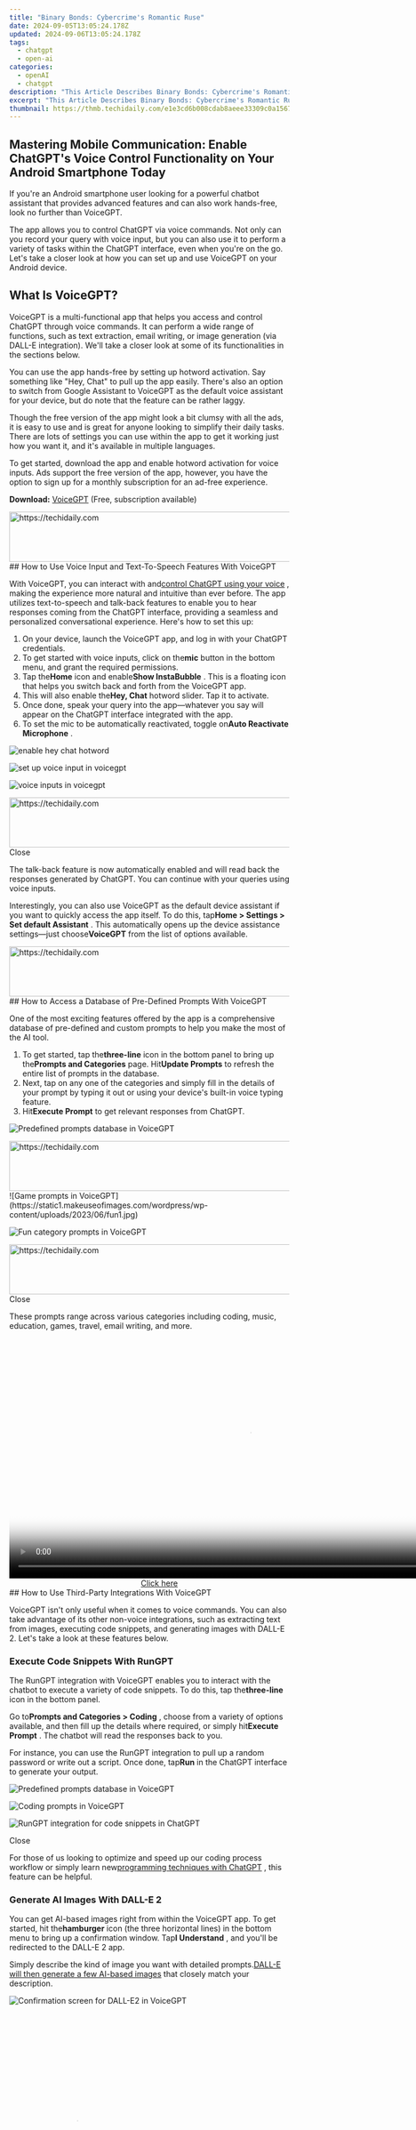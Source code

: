 ```yaml
---
title: "Binary Bonds: Cybercrime's Romantic Ruse"
date: 2024-09-05T13:05:24.178Z
updated: 2024-09-06T13:05:24.178Z
tags:
  - chatgpt
  - open-ai
categories:
  - openAI
  - chatgpt
description: "This Article Describes Binary Bonds: Cybercrime's Romantic Ruse"
excerpt: "This Article Describes Binary Bonds: Cybercrime's Romantic Ruse"
thumbnail: https://thmb.techidaily.com/e1e3cd6b008cdab8aeee33309c0a15674cf83671f125b94d0f79189ce7d24b4f.jpg
---
```


## Mastering Mobile Communication: Enable ChatGPT's Voice Control Functionality on Your Android Smartphone Today

 If you're an Android smartphone user looking for a powerful chatbot assistant that provides advanced features and can also work hands-free, look no further than VoiceGPT.

 The app allows you to control ChatGPT via voice commands. Not only can you record your query with voice input, but you can also use it to perform a variety of tasks within the ChatGPT interface, even when you're on the go. Let's take a closer look at how you can set up and use VoiceGPT on your Android device.

## What Is VoiceGPT?

 VoiceGPT is a multi-functional app that helps you access and control ChatGPT through voice commands. It can perform a wide range of functions, such as text extraction, email writing, or image generation (via DALL-E integration). We'll take a closer look at some of its functionalities in the sections below.

 You can use the app hands-free by setting up hotword activation. Say something like "Hey, Chat" to pull up the app easily. There's also an option to switch from Google Assistant to VoiceGPT as the default voice assistant for your device, but do note that the feature can be rather laggy.

 Though the free version of the app might look a bit clumsy with all the ads, it is easy to use and is great for anyone looking to simplify their daily tasks. There are lots of settings you can use within the app to get it working just how you want it, and it's available in multiple languages.

 To get started, download the app and enable hotword activation for voice inputs. Ads support the free version of the app, however, you have the option to sign up for a monthly subscription for an ad-free experience.

**Download:** [VoiceGPT](https://www.anrdoezrs.net/links/7251228/type/dlg/sid/UUmuoUeUpU2026716/https://play.google.com/store/apps/details?id=gpt.voice.chatgpt) (Free, subscription available)

<!-- affiliate ads begin -->
<a href="https://aligracehair.sjv.io/c/5597632/2135405/19272" target="_top" id="2135405">
  <img src="//a.impactradius-go.com/display-ad/19272-2135405" border="0" alt="https://techidaily.com" width="728" height="90"/>
</a>
<img height="0" width="0" src="https://aligracehair.sjv.io/i/5597632/2135405/19272" style="position:absolute;visibility:hidden;" border="0" />
<!-- affiliate ads end -->
## How to Use Voice Input and Text-To-Speech Features With VoiceGPT

 With VoiceGPT, you can interact with and[control ChatGPT using your voice](https://www.makeuseof.com/ways-to-control-chatgpt-with-voice/) , making the experience more natural and intuitive than ever before. The app utilizes text-to-speech and talk-back features to enable you to hear responses coming from the ChatGPT interface, providing a seamless and personalized conversational experience. Here's how to set this up:

1. On your device, launch the VoiceGPT app, and log in with your ChatGPT credentials.
2. To get started with voice inputs, click on the**mic** button in the bottom menu, and grant the required permissions.
3. Tap the**Home** icon and enable**Show InstaBubble** . This is a floating icon that helps you switch back and forth from the VoiceGPT app.
4. This will also enable the**Hey, Chat** hotword slider. Tap it to activate.
5. Once done, speak your query into the app—whatever you say will appear on the ChatGPT interface integrated with the app.
6. To set the mic to be automatically reactivated, toggle on**Auto Reactivate Microphone** .

![enable hey chat hotword](https://static1.makeuseofimages.com/wordpress/wp-content/uploads/2023/06/voice-inputs1.jpg)

![set up voice input in voicegpt](https://static1.makeuseofimages.com/wordpress/wp-content/uploads/2023/06/voice-inputs3.jpg)

![voice inputs in voicegpt](https://static1.makeuseofimages.com/wordpress/wp-content/uploads/2023/06/voice-inputs2.jpg)

<!-- affiliate ads begin -->
<a href="https://appsumo.8odi.net/c/5597632/2130870/7443" target="_top" id="2130870">
  <img src="//a.impactradius-go.com/display-ad/7443-2130870" border="0" alt="https://techidaily.com" width="728" height="90"/>
</a>
<img height="0" width="0" src="https://appsumo.8odi.net/i/5597632/2130870/7443" style="position:absolute;visibility:hidden;" border="0" />
<!-- affiliate ads end -->
Close

 The talk-back feature is now automatically enabled and will read back the responses generated by ChatGPT. You can continue with your queries using voice inputs.

 Interestingly, you can also use VoiceGPT as the default device assistant if you want to quickly access the app itself. To do this, tap**Home > Settings > Set default Assistant** . This automatically opens up the device assistance settings—just choose**VoiceGPT** from the list of options available.

<!-- affiliate ads begin -->
<a href="https://appsumo.8odi.net/c/5597632/2123736/7443" target="_top" id="2123736">
  <img src="//a.impactradius-go.com/display-ad/7443-2123736" border="0" alt="https://techidaily.com" width="728" height="90"/>
</a>
<img height="0" width="0" src="https://appsumo.8odi.net/i/5597632/2123736/7443" style="position:absolute;visibility:hidden;" border="0" />
<!-- affiliate ads end -->
## How to Access a Database of Pre-Defined Prompts With VoiceGPT

 One of the most exciting features offered by the app is a comprehensive database of pre-defined and custom prompts to help you make the most of the AI tool.

1. To get started, tap the**three-line** icon in the bottom panel to bring up the**Prompts and Categories** page. Hit**Update Prompts** to refresh the entire list of prompts in the database.
2. Next, tap on any one of the categories and simply fill in the details of your prompt by typing it out or using your device's built-in voice typing feature.
3. Hit**Execute Prompt** to get relevant responses from ChatGPT.

![Predefined prompts database in VoiceGPT](https://static1.makeuseofimages.com/wordpress/wp-content/uploads/2023/06/fun3.jpg)

<!-- affiliate ads begin -->
<a href="https://ursime.pxf.io/c/5597632/2136548/16384" target="_top" id="2136548">
  <img src="//a.impactradius-go.com/display-ad/16384-2136548" border="0" alt="https://techidaily.com" width="728" height="90"/>
</a>
<img height="0" width="0" src="https://ursime.pxf.io/i/5597632/2136548/16384" style="position:absolute;visibility:hidden;" border="0" />
<!-- affiliate ads end -->
![Game prompts in VoiceGPT](https://static1.makeuseofimages.com/wordpress/wp-content/uploads/2023/06/fun1.jpg)

![Fun category prompts in VoiceGPT](https://static1.makeuseofimages.com/wordpress/wp-content/uploads/2023/06/fun2.jpg)

<!-- affiliate ads begin -->
<a href="https://ephamedtechinc.pxf.io/c/5597632/2120863/26400?prodsku=Mercury" target="_top" id="2120863">
  <img src="//a.impactradius-go.com/display-ad/26400-2120863" border="0" alt="https://techidaily.com" width="728" height="90"/>
</a>
<img height="0" width="0" src="https://ephamedtechinc.pxf.io/i/5597632/2120863/26400?prodsku=Mercury" style="position:absolute;visibility:hidden;" border="0" />
<!-- affiliate ads end -->
Close

 These prompts range across various categories including coding, music, education, games, travel, email writing, and more.

<!-- affiliate ads begin -->
<span id="1424531">
					<video width="864" height="NaN" style="cursor:pointer"
           poster="//a.impactradius-go.com/display-clicktoplayimage/1424531.png"
           onclick="if(!this.playClicked){this.play();this.setAttribute('controls',true);this.playClicked=true;}">
	   <source src="//a.impactradius-go.com/display-ad/16446-1424531">
	   <img src="//a.impactradius-go.com/display-clicktoplayimage/1424531.png" style="border: none; height: 100%; width: 100%; object-fit: contain">
	</video>
	<div style="width:540px;text-align:center"><a href="javascript:window.open(decodeURIComponent('https%3A%2F%2Flaganoo.pxf.io%2Fc%2F5597632%2F1424531%2F16446'), '_blank');void(0);">Click here</a></div>
</span>
<img height="0" width="0" src="https://imp.pxf.io/i/5597632/1424531/16446" style="position:absolute;visibility:hidden;" border="0" />
<!-- affiliate ads end -->
## How to Use Third-Party Integrations With VoiceGPT

 VoiceGPT isn't only useful when it comes to voice commands. You can also take advantage of its other non-voice integrations, such as extracting text from images, executing code snippets, and generating images with DALL-E 2\. Let's take a look at these features below.

### Execute Code Snippets With RunGPT

 The RunGPT integration with VoiceGPT enables you to interact with the chatbot to execute a variety of code snippets. To do this, tap the**three-line** icon in the bottom panel.

 Go to**Prompts and Categories > Coding** , choose from a variety of options available, and then fill up the details where required, or simply hit**Execute Prompt** . The chatbot will read the responses back to you.

 For instance, you can use the RunGPT integration to pull up a random password or write out a script. Once done, tap**Run** in the ChatGPT interface to generate your output.

![Predefined prompts database in VoiceGPT](https://static1.makeuseofimages.com/wordpress/wp-content/uploads/2023/06/fun3.jpg)

![Coding prompts in VoiceGPT](https://static1.makeuseofimages.com/wordpress/wp-content/uploads/2023/06/rungpt3.jpg)

![RunGPT integration for code snippets in ChatGPT](https://static1.makeuseofimages.com/wordpress/wp-content/uploads/2023/06/rungpt1.jpg)

Close

 For those of us looking to optimize and speed up our coding process workflow or simply learn new[programming techniques with ChatGPT](https://www.makeuseof.com/chatgpt-programming-practical-uses/) , this feature can be helpful.

### Generate AI Images With DALL-E 2

 You can get AI-based images right from within the VoiceGPT app. To get started, hit the**hamburger** icon (the three horizontal lines) in the bottom menu to bring up a confirmation window. Tap**I Understand** , and you'll be redirected to the DALL-E 2 app.

 Simply describe the kind of image you want with detailed prompts.[DALL-E will then generate a few AI-based images](https://www.makeuseof.com/how-to-use-dall-e-2/) that closely match your description.

![Confirmation screen for DALL-E2 in VoiceGPT](https://static1.makeuseofimages.com/wordpress/wp-content/uploads/2023/06/dall-e1.jpg)

<!-- affiliate ads begin -->
<span id="1770544">
					<video width="240" height="480" style="cursor:pointer"
           poster="//a.impactradius-go.com/display-clicktoplayimage/1770544.png"
           onclick="if(!this.playClicked){this.play();this.setAttribute('controls',true);this.playClicked=true;}">
	   <source src="//a.impactradius-go.com/display-ad/20702-1770544">
	   <img src="//a.impactradius-go.com/display-clicktoplayimage/1770544.png" style="border: none; height: 100%; width: 100%; object-fit: contain">
	</video>
	<div style="width:150px;text-align:center"><a href="javascript:window.open(decodeURIComponent('https%3A%2F%2Ftokenmetrics.sjv.io%2Fc%2F5597632%2F1770544%2F20702'), '_blank');void(0);">Click here</a></div>
</span>
<img height="0" width="0" src="https://imp.pxf.io/i/5597632/1770544/20702" style="position:absolute;visibility:hidden;" border="0" />
<!-- affiliate ads end -->
![Dall-e2 interface in VoiceGPT](https://static1.makeuseofimages.com/wordpress/wp-content/uploads/2023/06/dall-e2.jpg)

![Image prompts in Dall- E2 using VoiceGPT](https://static1.makeuseofimages.com/wordpress/wp-content/uploads/2023/06/dall-e3.jpg)

Close

### Extract Text From Images

 VoiceGPT also has an OCR feature. To use it, simply go to the bottom menu and tap the**image** icon. Next, capture an image with your smartphone camera or choose one from the gallery (such as a receipt or similar) and the app's built-in photo editor will pop up. You can edit or resize the image to your liking.

![ocr in voicegpt](https://static1.makeuseofimages.com/wordpress/wp-content/uploads/2023/06/ocr1.jpg)

<!-- affiliate ads begin -->
<a href="https://appsumo.8odi.net/c/5597632/2129738/7443" target="_top" id="2129738">
  <img src="//a.impactradius-go.com/display-ad/7443-2129738" border="0" alt="https://techidaily.com" width="728" height="90"/>
</a>
<img height="0" width="0" src="https://appsumo.8odi.net/i/5597632/2129738/7443" style="position:absolute;visibility:hidden;" border="0" />
<!-- affiliate ads end -->
![Image editor in VoiceGPT](https://static1.makeuseofimages.com/wordpress/wp-content/uploads/2023/06/ocr2.jpg)

<!-- affiliate ads begin -->
<a href="https://25home.pxf.io/c/5597632/2123465/16836" target="_top" id="2123465">
  <img src="//a.impactradius-go.com/display-ad/16836-2123465" border="0" alt="https://techidaily.com" width="80" height="31"/>
</a>
<img height="0" width="0" src="https://25home.pxf.io/i/5597632/2123465/16836" style="position:absolute;visibility:hidden;" border="0" />
<!-- affiliate ads end -->
![OCR results generated in VoiceGPT](https://static1.makeuseofimages.com/wordpress/wp-content/uploads/2023/06/ocr3.jpg)

<!-- affiliate ads begin -->
<a href="https://bluettius.sjv.io/c/5597632/2139118/17108" target="_top" id="2139118">
  <img src="//a.impactradius-go.com/display-ad/17108-2139118" border="0" alt="https://techidaily.com" width="468" height="60"/>
</a>
<img height="0" width="0" src="https://bluettius.sjv.io/i/5597632/2139118/17108" style="position:absolute;visibility:hidden;" border="0" />
<!-- affiliate ads end -->
Close

 Undoubtedly, this feature can be a powerful time saver for anyone who needs to extract text from various sources, such as business cards, posters, flyers, or receipts. You can also check out[these OCR apps for your smartphone](https://www.makeuseof.com/tag/best-android-ocr-apps-extracting-text-images/) .

<!-- affiliate ads begin -->
<a href="https://aligracehair.sjv.io/c/5597632/2115917/19272" target="_top" id="2115917">
  <img src="//a.impactradius-go.com/display-ad/19272-2115917" border="0" alt="https://techidaily.com" width="320" height="90"/>
</a>
<img height="0" width="0" src="https://aligracehair.sjv.io/i/5597632/2115917/19272" style="position:absolute;visibility:hidden;" border="0" />
<!-- affiliate ads end -->
## Get More Done With ChatGPT via Voice Commands

 VoiceGPT is a handy app that offers voice-controlled access to the popular ChatGPT model. You can automate certain tasks and make tasks a lot simpler by simply speaking out your requests.

 Whether you need help with drafting an email or writing code, VoiceGPT has got you covered. Besides this, you can add an element of fun to your daily schedule by exploring a few entertainment-based prompts involving music, riddles, and games. VoiceGPT is a must-try app for anyone looking for a convenient way to ease their workflow and increase productivity.


<ins class="adsbygoogle"
     style="display:block"
     data-ad-format="autorelaxed"
     data-ad-client="ca-pub-7571918770474297"
     data-ad-slot="1223367746"></ins>



<ins class="adsbygoogle"
     style="display:block"
     data-ad-client="ca-pub-7571918770474297"
     data-ad-slot="8358498916"
     data-ad-format="auto"
     data-full-width-responsive="true"></ins>

<span class="atpl-alsoreadstyle">Also read:</span>
<div><ul>
<li><a href="https://tiktok-clips.techidaily.com/new-in-2024-becoming-one-in-the-tiktok-living-room-your-steps/"><u>[New] In 2024, Becoming One in the TikTok Living Room  Your Steps</u></a></li>
<li><a href="https://tiktok-video-files.techidaily.com/new-in-2024-what-you-need-to-know-about-tiktoks-latest-trends/"><u>[New] In 2024, What You Need to Know About TikTok’s Latest Trends</u></a></li>
<li><a href="https://tiktok-video-recordings.techidaily.com/updated-in-2024-the-art-of-eating-10-social-media-staples/"><u>[Updated] In 2024, The Art of Eating  10 Social Media Staples</u></a></li>
<li><a href="https://tech-revival.techidaily.com/5/"><u>「ピンボケを克服: 5つの最強技術で、あなたの写真を鮮明に戻す究極ガイド」</u></a></li>
<li><a href="https://tech-revival.techidaily.com/1-top-free-video-conversion-tools-mp4-avi-and-hevc-h265-format-changer-reviews/"><u>1. Top Free Video Conversion Tools: MP4, AVI & HEVC (H.265) Format Changer Reviews</u></a></li>
<li><a href="https://fox-glue.techidaily.com/2024-approved-enhance-real-time-broadcasts-our-picks-for-9-prime-filters/"><u>2024 Approved  Enhance Real-Time Broadcasts  Our Picks for 9 Prime Filters</u></a></li>
<li><a href="https://instagram-video-recordings.techidaily.com/2024-approved-exploring-advanced-techniques-making-a-difference-with-your-slow-motion-images-on-instagram/"><u>2024 Approved  Exploring Advanced Techniques  Making a Difference with Your Slow Motion Images on Instagram</u></a></li>
<li><a href="https://screen-activity-recording.techidaily.com/2024-approved-tips-to-overcome-mute-in-obs-streaming/"><u>2024 Approved  Tips to Overcome Mute in OBS Streaming</u></a></li>
<li><a href="https://tech-revival.techidaily.com/1725285483067-mp4-mp3/"><u>如何免費地改變 MP4 到 MP3：這六大可靠的步驟指南</u></a></li>
<li><a href="https://tech-revival.techidaily.com/best-free-4k-video-player-apps-for-windows-10-and-11-and-macos-top-picks/"><u>Best Free 4K Video Player Apps for Windows 10 & 11 & macOS: Top Picks</u></a></li>
<li><a href="https://tech-revival.techidaily.com/capture-video-and-sound-seamlessly-using-winxvideo-ai/"><u>Capture Video & Sound Seamlessly Using WinxVideo AI</u></a></li>
<li><a href="https://tech-revival.techidaily.com/choosing-the-best-video-converter-a-duel-between-vudu-and-winx-dvd-ripper-elite/"><u>Choosing the Best Video Converter: A Duel Between VuDu and WinX DVD Ripper Elite</u></a></li>
<li><a href="https://tech-revival.techidaily.com/codecs-libres-h265-descargar-gratuitamente-para-visionado-de-videos-en-ultra-alta-definicion-4k8k/"><u>Códecs Libres H.265 Descargar Gratuitamente Para Visionado De Vídeos en Ultra Alta Definición (4K/8K)</u></a></li>
<li><a href="https://tech-revival.techidaily.com/convert-your-blu-ray-discs-into-high-quality-mp3-files-easy-steps-and-tips/"><u>Convert Your Blu-Ray Discs Into High-Quality MP3 Files: Easy Steps and Tips</u></a></li>
<li><a href="https://blog-min.techidaily.com/gli-ottimi-strumenti-per-ridurre-le-dimensioni-dei-video-mantenendo-lesatta-qualita-libero-da-filigrana/"><u>Gli Ottimi Strumenti per Ridurre Le Dimensioni Dei Video Mantenendo L'Esatta Qualità: Libero Da Filigrana</u></a></li>
<li><a href="https://tech-revival.techidaily.com/guia-facil-para-transcodificar-dvd-libremente-en-formato-h265hevc-lograr-la-excelencia-de-video/"><u>Guía Fácil Para Transcodificar DVD Libremente en Formato H.265/HEVC: Lograr La Excelencia De Video</u></a></li>
<li><a href="https://tech-revival.techidaily.com/hochwertige-kostenlose-umwandlung-von-dvd-zu-h265hevc-mp4-format/"><u>Hochwertige Kostenlose Umwandlung Von DVD Zu H.265/HEVC MP4-Format</u></a></li>
<li><a href="https://review-topics.techidaily.com/in-2024-complete-tutorial-to-use-vpna-to-fake-gps-location-on-motorola-edge-2023-drfone-by-drfone-virtual-android/"><u>In 2024, Complete Tutorial to Use VPNa to Fake GPS Location On Motorola Edge 2023 | Dr.fone</u></a></li>
<li><a href="https://facebook-video-content.techidaily.com/in-2024-decoding-the-process-of-capturing-facebooks-gifs-on-mobilepc/"><u>In 2024, Decoding the Process of Capturing Facebook's GIFs on Mobile/PC</u></a></li>
<li><a href="https://tech-revival.techidaily.com/1725290105965-iphone/"><u>IPhone電源が落ちたり、勝手にリブートする事態の原因と対策法</u></a></li>
<li><a href="https://tech-revival.techidaily.com/kopieren-sie-ihre-filme-perfekt-dvds-auf-android-tafeln-importieren-die-ultimative-anleitung/"><u>Kopieren Sie Ihre Filme Perfekt: DVDs Auf Android-Tafeln Importieren - Die Ultimative Anleitung</u></a></li>
<li><a href="https://tech-revival.techidaily.com/leading-avchd-conversion-tools-optimized-for-apples-big-sur-and-later-operating-systems/"><u>Leading AVCHD Conversion Tools : Optimized for Apple's Big Sur & Later Operating Systems</u></a></li>
<li><a href="https://tech-revival.techidaily.com/los-10-recomendados-optimizadores-de-video-con-ia-gratis-para-dispositivos-windows-and-mac/"><u>Los 10 Recomendados Optimizadores De Vídeo Con IA Gratis Para Dispositivos Windows & Mac</u></a></li>
<li><a href="https://tech-revival.techidaily.com/optimieren-und-erneuern-von-videomaterial-mithilfe-der-kunstlichen-intelligenz-von-winxvideo/"><u>Optimieren Und Erneuern Von Videomaterial Mithilfe Der Künstlichen Intelligenz Von Winxvideo</u></a></li>
<li><a href="https://tech-revival.techidaily.com/professionelle-tipps-fur-die-einrichtung-der-winxdvd-anwendung-auf-ihrem-computer/"><u>Professionelle Tipps Für Die Einrichtung Der WinXDVD Anwendung Auf Ihrem Computer</u></a></li>
<li><a href="https://youtube-web.techidaily.com/ved-no-display-for-youtube-shorts-for-2024/"><u>Resolved  No Display for YouTube Shorts for 2024</u></a></li>
<li><a href="https://tech-revival.techidaily.com/scarica-gratuitamente-il-decoder-dvd-perfetto-per-una-vasta-gamma-di-dispositivi-compatibili-con-i-dvd/"><u>Scarica Gratuitamente Il Decoder DVD Perfetto per Una Vasta Gamma Di Dispositivi Compatibili Con I DVD</u></a></li>
<li><a href="https://tech-revival.techidaily.com/streamlining-your-home-entertainment-a-guide-on-converting-dvds-to-nas-device-format-with-synologyqnap/"><u>Streamlining Your Home Entertainment: A Guide on Converting DVDs to NAS Device Format with Synology/QNAP</u></a></li>
<li><a href="https://tech-revival.techidaily.com/techniques-pour-reduire-la-taille-de-votre-video-avi-sans-pertes-en-qualite-sur-windows-10/"><u>Techniques Pour Réduire La Taille De Votre Vidéo AVI Sans Pertes en Qualité Sur Windows 10</u></a></li>
<li><a href="https://tech-revival.techidaily.com/telechargement-gratuit-de-ripper-dvd-avec-version-illimitee/"><u>Téléchargement Gratuit De Ripper DVD Avec Version Illimitée</u></a></li>
<li><a href="https://tech-revival.techidaily.com/top-rated-portable-dvd-writer-and-reader-for-pcs-with-windows-1110/"><u>Top-Rated Portable DVD Writer & Reader for PCs with Windows 11/10</u></a></li>
<li><a href="https://tech-revival.techidaily.com/tres-maneiras-garantidas-de-reparar-dvds-protetados-por-direito-autoral-em-computadores-mac-e-windows-11/"><u>Três Maneiras Garantidas De Reparar DVDs Protetados Por Direito Autoral Em Computadores Mac E Windows 11</u></a></li>
<li><a href="https://tech-revival.techidaily.com/ultimate-guide-to-flawlessly-rotating-mp4-videos-by-90-180-or-270-degrees-without-compromising-quality/"><u>Ultimate Guide to Flawlessly Rotating MP4 Videos by 90, 180, or 270 Degrees Without Compromising Quality</u></a></li>
<li><a href="https://tech-revival.techidaily.com/uncovering-methods-to-eliminate-voice-inclusive-watermarks-from-your-clipschamp-videos/"><u>Uncovering Methods to Eliminate Voice-Inclusive Watermarks From Your ClipsChamp Videos</u></a></li>
<li><a href="https://tech-revival.techidaily.com/unlock-and-watch-dvds-effortlessly-with-dvd-decrypter-on-pc/"><u>Unlock & Watch DVDs Effortlessly with DVD Decrypter on PC</u></a></li>
<li><a href="https://tech-revival.techidaily.com/unraveling-vlcs-subtitle-woes-effective-solutions-for-when-they-wont-appear-or-function-correctly/"><u>Unraveling VLC's Subtitle Woes: Effective Solutions for When They Won't Appear or Function Correctly</u></a></li>
<li><a href="https://tech-revival.techidaily.com/windows-11-dvd-iso-dvd/"><u>Windows 11用無料 DVD ISO バックアップツール - DVDをコピーしてディスク範囲保存</u></a></li>
</ul></div>
